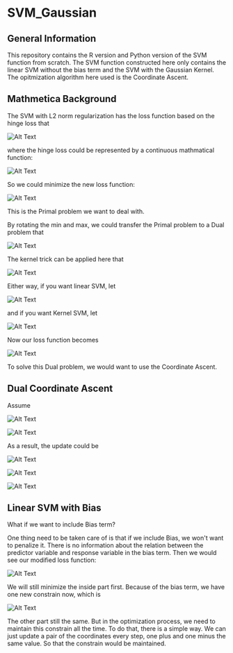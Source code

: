 # SVM_Gaussian

General Information
-------------------

This repository contains the R version and Python version of the SVM function from scratch. The SVM function constructed here only contains the linear SVM without the bias term and the SVM with the Gaussian Kernel. The opitmization algorithm here used is the Coordinate Ascent.

Mathmetica Background
---------------------

The SVM with L2 norm regularization has the loss function based on the hinge loss that

![Alt Text](https://github.com/nji3/SVM_Gaussian/blob/master/tex/function1.gif)

where the hinge loss could be represented by a continuous mathmatical function:

![Alt Text](https://github.com/nji3/SVM_Gaussian/blob/master/tex/function2.gif)

So we could minimize the new loss function:

![Alt Text](https://github.com/nji3/SVM_Gaussian/blob/master/tex/function3.gif)

This is the Primal problem we want to deal with.

By rotating the min and max, we could transfer the Primal problem to a Dual problem that

![Alt Text](https://github.com/nji3/SVM_Gaussian/blob/master/tex/function4.gif)

The kernel trick can be applied here that

![Alt Text](https://github.com/nji3/SVM_Gaussian/blob/master/tex/function5.gif)

Either way, if you want linear SVM, let

![Alt Text](https://github.com/nji3/SVM_Gaussian/blob/master/tex/function6.gif)

and if you want Kernel SVM, let

![Alt Text](https://github.com/nji3/SVM_Gaussian/blob/master/tex/function7.gif)

Now our loss function becomes

![Alt Text](https://github.com/nji3/SVM_Gaussian/blob/master/tex/function8.gif)

To solve this Dual problem, we would want to use the Coordinate Ascent.

Dual Coordinate Ascent
---------------------

Assume

![Alt Text](https://github.com/nji3/SVM_Gaussian/blob/master/tex/function9.gif)

![Alt Text](https://github.com/nji3/SVM_Gaussian/blob/master/tex/function10.gif)

As a result, the update could be

![Alt Text](https://github.com/nji3/SVM_Gaussian/blob/master/tex/function11.gif)

![Alt Text](https://github.com/nji3/SVM_Gaussian/blob/master/tex/function12.gif)

![Alt Text](https://github.com/nji3/SVM_Gaussian/blob/master/tex/function13.gif)

Linear SVM with Bias
---------------------

What if we want to include Bias term?

One thing need to be taken care of is that if we include Bias, we won't want to penalize it. There is no information about the relation between the predictor variable and response variable in the bias term. Then we would see our modified loss function:

![Alt Text](https://github.com/nji3/SVM_Gaussian/blob/master/tex/function14.gif)

We will still minimize the inside part first. Because of the bias term, we have one new constrain now, which is

![Alt Text](https://github.com/nji3/SVM_Gaussian/blob/master/tex/function15.gif)

The other part still the same. But in the optimization process, we need to maintain this constrain all the time. To do that, there is a simple way. We can just update a pair of the coordinates every step, one plus and one minus the same value. So that the constrain would be maintained.
